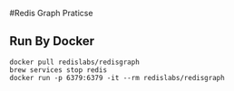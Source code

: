 #Redis Graph Praticse
## Run By Docker
```
docker pull redislabs/redisgraph
brew services stop redis
docker run -p 6379:6379 -it --rm redislabs/redisgraph
```



